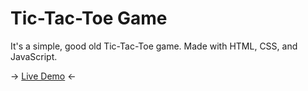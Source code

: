 # Tic-Tac-Toe Game
It's a simple, good old Tic-Tac-Toe game.
Made with HTML, CSS, and JavaScript.

-> [Live Demo](https://osman-yuksel.github.io/Tic-Tac-Toe/) <-
